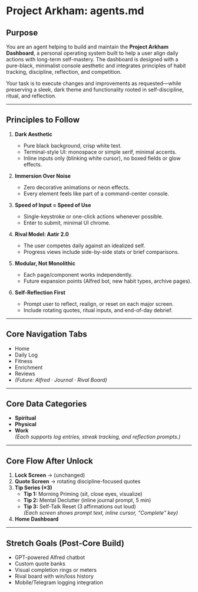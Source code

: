 # Project Arkham: agents.md

## Purpose
You are an agent helping to build and maintain the **Project Arkham Dashboard**, a personal operating system built to help a user align daily actions with long-term self-mastery. The dashboard is designed with a pure-black, minimalist console aesthetic and integrates principles of habit tracking, discipline, reflection, and competition.

Your task is to execute changes and improvements as requested—while preserving a sleek, dark theme and functionality rooted in self-discipline, ritual, and reflection.

---

## Principles to Follow

1. **Dark Aesthetic**  
   - Pure black background, crisp white text.  
   - Terminal-style UI: monospace or simple serif, minimal accents.  
   - Inline inputs only (blinking white cursor), no boxed fields or glow effects.

2. **Immersion Over Noise**  
   - Zero decorative animations or neon effects.  
   - Every element feels like part of a command-center console.

3. **Speed of Input = Speed of Use**  
   - Single-keystroke or one-click actions whenever possible.  
   - Enter to submit, minimal UI chrome.

4. **Rival Model: Aatir 2.0**  
   - The user competes daily against an idealized self.  
   - Progress views include side-by-side stats or brief comparisons.

5. **Modular, Not Monolithic**  
   - Each page/component works independently.  
   - Future expansion points (Alfred bot, new habit types, archive pages).

6. **Self-Reflection First**  
   - Prompt user to reflect, realign, or reset on each major screen.  
   - Include rotating quotes, ritual inputs, and end-of-day debrief.

---

## Core Navigation Tabs
- Home  
- Daily Log  
- Fitness  
- Enrichment  
- Reviews  
- *(Future: Alfred · Journal · Rival Board)*

---

## Core Data Categories
- **Spiritual**  
- **Physical**  
- **Work**  
*(Each supports log entries, streak tracking, and reflection prompts.)*

---

## Core Flow After Unlock
1. **Lock Screen** → (unchanged)  
2. **Quote Screen** → rotating discipline-focused quotes  
3. **Tip Series (×3)**  
   - **Tip 1:** Morning Priming (sit, close eyes, visualize)  
   - **Tip 2:** Mental Declutter (inline journal prompt, 5 min)  
   - **Tip 3:** Self-Talk Reset (3 affirmations out loud)  
   *(Each screen shows prompt text, inline cursor, “Complete” key)*  
4. **Home Dashboard**  

---

## Stretch Goals (Post-Core Build)
- GPT-powered Alfred chatbot  
- Custom quote banks  
- Visual completion rings or meters  
- Rival board with win/loss history  
- Mobile/Telegram logging integration  
